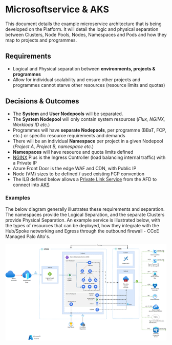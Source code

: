 # Microsoftservice & AKS

This document details the example microservice architecture that is being developed on the Platform. It will detail the logic and physical separation between Clusters, Node Pools, Nodes, Namespaces and Pods and how they map to projects and programmes.

## Requirements
- Logical and Physical separation between **environments, projects & programmes**
- Allow for individual scalability and ensure other projects and programmes cannot starve other resources (resource limits and quotas)

## Decisions & Outcomes

- The **System** and **User Nodepools** will be separated. 
- The **System Nodepool** will only contain system resources (_Flux, NGINX, Workload ID etc._)
- Programmes will have **separate Nodepools**, per programme (BBaT, FCP, etc.) or specific resource requirements and demands
- There will be an individual **Namespace** per project in a given Nodepool (_Project A, Project B, namespace etc._)
- **Namespaces** will have resource and quota limits defined
- [NGINX](https://www.nginx.com/resources/glossary/kubernetes-ingress-controller/#:~:text=The%20NGINX%20Ingress%20Controller%20is,that%20require%20ingress%20load%20balancing.) Plus is the Ingress Controller (load balancing internal traffic) with a Private IP
- Azure Front Door is the edge WAF and CDN, with Public IP
- Node (VM) sizes to be defined / used existing FCP convention
- The ILB defined below allows a [Private Link Service](https://learn.microsoft.com/en-us/azure/frontdoor/standard-premium/how-to-enable-private-link-internal-load-balancer) from the AFD to connect into [AKS](https://medium.com/microsoftazure/connect-azure-front-door-premium-to-an-aks-app-origin-with-private-link-5978341c2650)

### Examples 
The below diagram generally illustrates these requirements and separation. The namespaces provide the Logical Separation, and the separate Clusters provide Physical Separation. An example service is illustrated below, with the types of resources that can be deployed, how they integrate with the Hub/Spoke networking and Egress through the outbound firewall - CCoE Managed Palo Alto's.

![aks-microservices-advanced-production-deployment.png](../images/aks-microservices-advanced-production-deployment.png)
